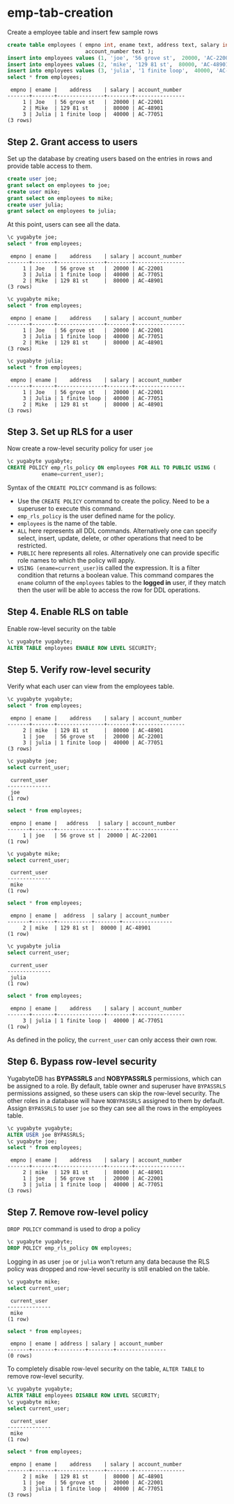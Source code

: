 # emp-tab-creation
Create a employee table and insert few sample rows

```sql
create table employees ( empno int, ename text, address text, salary int,
                         account_number text );
insert into employees values (1, 'joe', '56 grove st',  20000, 'AC-22001' );
insert into employees values (2, 'mike', '129 81 st',  80000, 'AC-48901' );
insert into employees values (3, 'julia', '1 finite loop',  40000, 'AC-77051');
select * from employees;
```
```output
 empno | ename |    address    | salary | account_number
-------+-------+---------------+--------+----------------
     1 | Joe   | 56 grove st   |  20000 | AC-22001
     2 | Mike  | 129 81 st     |  80000 | AC-48901
     3 | Julia | 1 finite loop |  40000 | AC-77051
(3 rows)
```
## Step 2. Grant access to users
Set up the database by creating users based on the entries in rows and provide table access to them.
```sql
create user joe;
grant select on employees to joe;
create user mike;
grant select on employees to mike;
create user julia;
grant select on employees to julia;
```
At this point, users can see all the data.
```sql
\c yugabyte joe;
select * from employees;
```
```output
 empno | ename |    address    | salary | account_number
-------+-------+---------------+--------+----------------
     1 | Joe   | 56 grove st   |  20000 | AC-22001
     3 | Julia | 1 finite loop |  40000 | AC-77051
     2 | Mike  | 129 81 st     |  80000 | AC-48901
(3 rows)
```
```sql
\c yugabyte mike;
select * from employees;
```
```output
 empno | ename |    address    | salary | account_number
-------+-------+---------------+--------+----------------
     1 | Joe   | 56 grove st   |  20000 | AC-22001
     3 | Julia | 1 finite loop |  40000 | AC-77051
     2 | Mike  | 129 81 st     |  80000 | AC-48901
(3 rows)
```
```sql
\c yugabyte julia;
select * from employees;
```
```output
 empno | ename |    address    | salary | account_number
-------+-------+---------------+--------+----------------
     1 | Joe   | 56 grove st   |  20000 | AC-22001
     3 | Julia | 1 finite loop |  40000 | AC-77051
     2 | Mike  | 129 81 st     |  80000 | AC-48901
(3 rows)
```
## Step 3. Set up RLS for a user
Now create a row-level security policy for user `joe`
```sql
\c yugabyte yugabyte;
CREATE POLICY emp_rls_policy ON employees FOR ALL TO PUBLIC USING (
           ename=current_user);
```
Syntax of the `CREATE POLICY` command is as follows:
* Use the `CREATE POLICY` command to create the policy. Need to be a superuser to execute this command.
* `emp_rls_policy` is the user defined name for the policy.
* `employees` is the name of the table.
* `ALL` here represents all DDL commands. Alternatively one can specify select, insert, update, delete, or other operations that need to be restricted.
* `PUBLIC` here represents all roles. Alternatively one can provide specific role names to which the policy will apply.
* `USING (ename=current_user)`is called the expression. It is a filter condition that returns a boolean value. This command compares the `ename` column of the `employees` tables to the **logged in** user, if they match then the user will be able to access the row for DDL operations.
## Step 4. Enable RLS on table
Enable row-level security on the table
```sql
\c yugabyte yugabyte;
ALTER TABLE employees ENABLE ROW LEVEL SECURITY;
```
## Step 5. Verify row-level security
Verify what each user can view from the employees table.
```sql
\c yugabyte yugabyte;
select * from employees;
```
```output
 empno | ename |    address    | salary | account_number
-------+-------+---------------+--------+----------------
     2 | mike  | 129 81 st     |  80000 | AC-48901
     1 | joe   | 56 grove st   |  20000 | AC-22001
     3 | julia | 1 finite loop |  40000 | AC-77051
(3 rows)
```
```sql
\c yugabyte joe;
select current_user;
```
```output
 current_user
--------------
 joe
(1 row)
```
```sql
select * from employees;
```
```output
 empno | ename |   address   | salary | account_number
-------+-------+-------------+--------+----------------
     1 | joe   | 56 grove st |  20000 | AC-22001
(1 row)
```
```sql
\c yugabyte mike;
select current_user;
```
```output
 current_user
--------------
 mike
(1 row)
```
```sql
select * from employees;
```
```output
 empno | ename |  address  | salary | account_number
-------+-------+-----------+--------+----------------
     2 | mike  | 129 81 st |  80000 | AC-48901
(1 row)
```
```sql
\c yugabyte julia
select current_user;
```
```output
 current_user
--------------
 julia
(1 row)
```
```sql
select * from employees;
```
```output
 empno | ename |    address    | salary | account_number
-------+-------+---------------+--------+----------------
     3 | julia | 1 finite loop |  40000 | AC-77051
(1 row)
```
As defined in the policy, the `current_user` can only access their own row.
## Step 6. Bypass row-level security
YugabyteDB has **BYPASSRLS** and **NOBYPASSRLS** permissions, which can be assigned to a role. By default, table owner and superuser have `BYPASSRLS` permissions assigned, so these users can skip the row-level security. The other roles in a database will have `NOBYPASSRLS` assigned to them by default.
Assign `BYPASSRLS` to user `joe` so they can see all the rows in the employees table.
```sql
\c yugabyte yugabyte;
ALTER USER joe BYPASSRLS;
\c yugabyte joe;
select * from employees;
```
```output
 empno | ename |    address    | salary | account_number
-------+-------+---------------+--------+----------------
     2 | mike  | 129 81 st     |  80000 | AC-48901
     1 | joe   | 56 grove st   |  20000 | AC-22001
     3 | julia | 1 finite loop |  40000 | AC-77051
(3 rows)
```
## Step 7. Remove row-level policy
`DROP POLICY` command is used to drop a policy
```sql
\c yugabyte yugabyte;
DROP POLICY emp_rls_policy ON employees;
```
Logging in as user `joe` or `julia` won't return any data because the RLS policy was dropped and row-level security is still enabled on the table.
```sql
\c yugabyte mike;
select current_user;
```
```output
 current_user
--------------
 mike
(1 row)
```
```sql
select * from employees;
```
```output
 empno | ename | address | salary | account_number
-------+-------+---------+--------+----------------
(0 rows)
```
To completely disable row-level security on the table, `ALTER TABLE` to remove row-level security.
```sql
\c yugabyte yugabyte;
ALTER TABLE employees DISABLE ROW LEVEL SECURITY;
\c yugabyte mike;
select current_user;
```
```output
 current_user
--------------
 mike
(1 row)
```
```sql
select * from employees;
```
```output
 empno | ename |    address    | salary | account_number
-------+-------+---------------+--------+----------------
     2 | mike  | 129 81 st     |  80000 | AC-48901
     1 | joe   | 56 grove st   |  20000 | AC-22001
     3 | julia | 1 finite loop |  40000 | AC-77051
(3 rows)
```
